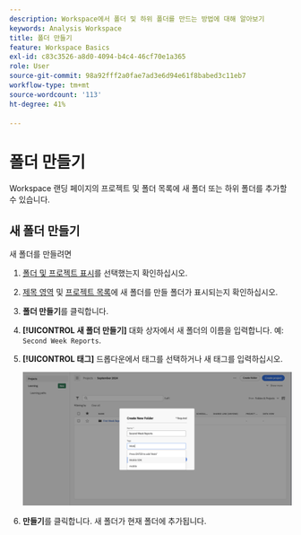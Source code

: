 ```yaml
---
description: Workspace에서 폴더 및 하위 폴더를 만드는 방법에 대해 알아보기
keywords: Analysis Workspace
title: 폴더 만들기
feature: Workspace Basics
exl-id: c83c3526-a8d0-4094-b4c4-46cf70e1a365
role: User
source-git-commit: 98a92fff2a0fae7ad3e6d94e61f8babed3c11eb7
workflow-type: tm+mt
source-wordcount: '113'
ht-degree: 41%

---
```


# 폴더 만들기

Workspace 랜딩 페이지의 프로젝트 및 폴더 목록에 새 폴더 또는 하위 폴더를 추가할 수 있습니다.

## 새 폴더 만들기

새 폴더를 만들려면

1. [폴더 및 프로젝트 표시](/help/analysis-workspace/build-workspace-project/freeform-overview.md#show-selector)를 선택했는지 확인하십시오.

1. [제목 영역](/help/analysis-workspace/build-workspace-project/freeform-overview.md#title-area) 및 [프로젝트 목록](/help/analysis-workspace/build-workspace-project/freeform-overview.md#project-list)에 새 폴더를 만들 폴더가 표시되는지 확인하십시오.

1. **폴더 만들기**&#x200B;를 클릭합니다.

1. **[!UICONTROL 새 폴더 만들기]** 대화 상자에서 새 폴더의 이름을 입력합니다. 예: `Second Week Reports`.

1. **[!UICONTROL 태그]** 드롭다운에서 태그를 선택하거나 새 태그를 입력하십시오.

   ![새 폴더 만들기](../assets/create-new-folder.png)

1. **만들기**를 클릭합니다.
새 폴더가 현재 폴더에 추가됩니다.
